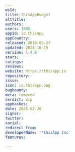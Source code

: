 ```yaml
---
wsId: 
title: thisAppBudget
altTitle: 
authors: 
users: 1000
appId: io.thisapp
appCountry: 
released: 2018-09-27
updated: 2024-10-19
version: 1.4.0
stars: 
ratings: 
reviews: 
website: https://thisapp.io
repository: 
issue: 
icon: io.thisapp.png
bugbounty: 
meta: removed
verdict: wip
appHashes: 
date: 2025-02-26
signer: 
twitter: 
social: 
redirect_from: 
developerName: '*thisApp Inc'
features: 

---
```


